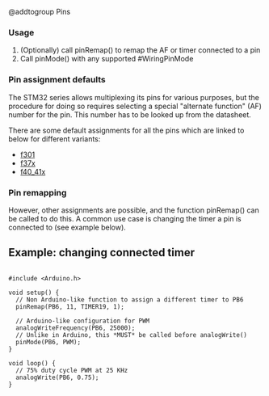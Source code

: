 @addtogroup Pins

### Usage

1. (Optionally) call pinRemap() to remap the AF or timer connected to a pin
2. Call pinMode() with any supported #WiringPinMode

### Pin assignment defaults

The STM32 series allows multiplexing its pins for various purposes, but the procedure for doing so requires selecting a special "alternate function" (AF) number for the pin. This number has to be looked up from the datasheet.

There are some default assignments for all the pins which are linked to below for different variants:

* [f301](https://docs.google.com/spreadsheets/d/1i6Nu9H6AWvqNkzLulU8trWi4Xu-QKJetNUbhWPFlroU/edit?usp=sharing)
* [f37x](https://docs.google.com/spreadsheet/pub?key=0Ai-vm-to9OcDdG1zMzR5WFhweGVwNlNnZmtQdlpsb2c&single=true&gid=1&output=html)
* [f40_41x](https://docs.google.com/spreadsheet/pub?key=0Ai-vm-to9OcDdG1zMzR5WFhweGVwNlNnZmtQdlpsb2c&single=true&gid=5&output=html)

### Pin remapping

However, other assignments are possible, and the function pinRemap() can be called to do this. A common use case is changing the timer a pin is connected to (see example below).

## Example: changing connected timer

~~~{.cpp}

#include <Arduino.h>

void setup() {
  // Non Arduino-like function to assign a different timer to PB6
  pinRemap(PB6, 11, TIMER19, 1);

  // Arduino-like configuration for PWM
  analogWriteFrequency(PB6, 25000);
  // Unlike in Arduino, this *MUST* be called before analogWrite()
  pinMode(PB6, PWM);
}

void loop() {
  // 75% duty cycle PWM at 25 KHz
  analogWrite(PB6, 0.75);
}

~~~
